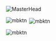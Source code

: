 ![MasterHead](https://i.pinimg.com/originals/2f/f4/28/2ff428006f3ade5f10beac69372062ab.gif)



<p><img align="left" src="https://github-readme-stats.vercel.app/api/top-langs?username=mbktn&show_icons=true&locale=en&layout=compact" alt="mbktn" /></p>

<p>&nbsp;<img align="center" src="https://github-readme-stats.vercel.app/api?username=mbktn&show_icons=true&locale=en" alt="mbktn" /></p>

<p><img align="center" src="https://github-readme-streak-stats.herokuapp.com/?user=mbktn&" alt="mbktn" /></p>
